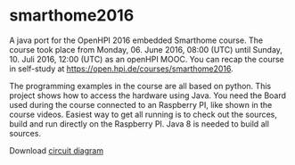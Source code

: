 # smarthome2016
A java port for the OpenHPI 2016 embedded Smarthome course.
The course took place from Monday, 06. June 2016, 08:00 (UTC) until Sunday, 10. Juli 2016, 12:00 (UTC) as an openHPI MOOC. 
You can recap the course in self-study at https://open.hpi.de/courses/smarthome2016.

The programming examples in the course are all based on python. This project shows how to access the hardware using Java.
You need the Board used during the course connected to an Raspberry PI, like shown in the course videos.
Easiest way to get all running is to check out the sources, build and run directly on the Raspberry PI.
Java 8 is needed to build all sources.

Download <a href="https://open.hpi.de/files/61a191f3-7eaa-409b-8d35-f71cb493fc6c">circuit diagram</a>
